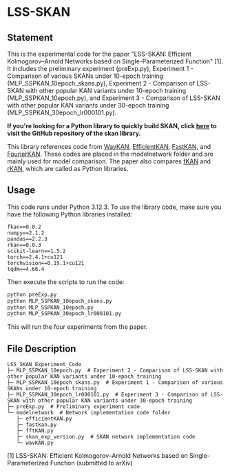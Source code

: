 # LSS-SKAN

## Statement
This is the experimental code for the paper "LSS-SKAN: Efficient Kolmogorov–Arnold Networks based on Single-Parameterized Function" [1]. It includes the preliminary experiment (preExp.py), Experiment 1 - Comparison of various SKANs under 10-epoch training (MLP_SSPKAN_10epoch_skans.py), Experiment 2 - Comparison of LSS-SKAN with other popular KAN variants under 10-epoch training (MLP_SSPKAN_10epoch.py), and Experiment 3 - Comparison of LSS-SKAN with other popular KAN variants under 30-epoch training (MLP_SSPKAN_30epoch_lr000101.py).

**If you're looking for a Python library to quickly build SKAN, click [here](https://github.com/chikkkit/SKAN) to visit the GitHub repository of the skan library.**

This library references code from [WavKAN](https://github.com/zavareh1/Wav-KAN), [EfficientKAN](https://github.com/Blealtan/efficient-kan), [FastKAN](https://github.com/ZiyaoLi/fast-kan), and [FourierKAN](https://github.com/GistNoesis/FourierKAN). These codes are placed in the modelnetwork folder and are mainly used for model comparison. The paper also compares [fKAN](https://github.com/alirezaafzalaghaei/fKAN) and [rKAN](https://github.com/alirezaafzalaghaei/rKAN), which are called as Python libraries.

## Usage
This code runs under Python 3.12.3. To use the library code, make sure you have the following Python libraries installed:
```
fkan==0.0.2
numpy==2.1.2
pandas==2.2.3
rkan==0.0.3
scikit-learn==1.5.2
torch==2.4.1+cu121
torchvision==0.19.1+cu121
tqdm==4.66.4
```
Then execute the scripts to run the code:
```bash
python preExp.py
python MLP_SSPKAN_10epoch_skans.py
python MLP_SSPKAN_10epoch.py
python MLP_SSPKAN_30epoch_lr000101.py
```
This will run the four experiments from the paper.

## File Description
```
LSS_SKAN_Experiment_Code
├─ MLP_SSPKAN_10epoch.py  # Experiment 2 - Comparison of LSS-SKAN with other popular KAN variants under 10-epoch training
├─ MLP_SSPKAN_10epoch_skans.py  # Experiment 1 - Comparison of various SKANs under 10-epoch training
├─ MLP_SSPKAN_30epoch_lr000101.py  # Experiment 3 - Comparison of LSS-SKAN with other popular KAN variants under 30-epoch training
├─ preExp.py  # Preliminary experiment code
└─ modelnetwork  # Network implementation code folder
   ├─ efficientKAN.py
   ├─ fastkan.py
   ├─ fftKAN.py
   ├─ skan_exp_version.py  # SKAN network implementation code
   └─ wavKAN.py
```

[1] LSS-SKAN: Efficient Kolmogorov–Arnold Networks based on Single-Parameterized Function (submitted to arXiv)
